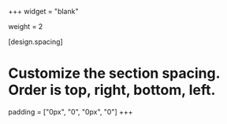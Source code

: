 +++
widget = "blank"

weight = 2

[design.spacing]
  # Customize the section spacing. Order is top, right, bottom, left.
  padding = ["0px", "0", "0px", "0"]
+++